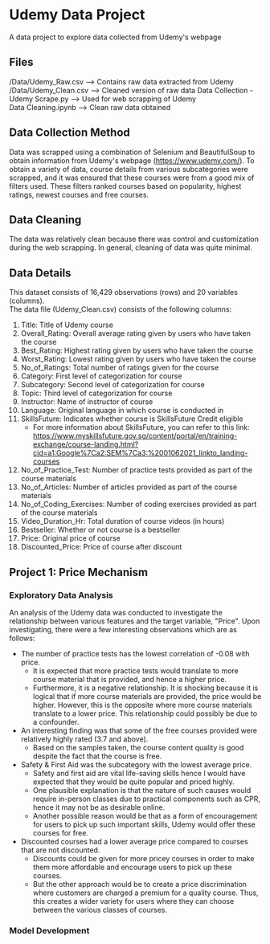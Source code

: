 # Udemy Data Project
 A data project to explore data collected from Udemy's webpage

## Files
/Data/Udemy_Raw.csv --> Contains raw data extracted from Udemy <br> 
/Data/Udemy_Clean.csv --> Cleaned version of raw data
Data Collection - Udemy Scrape.py --> Used for web scrapping of Udemy <br>
Data Cleaning.ipynb --> Clean raw data obtained


## Data Collection Method
Data was scrapped using a combination of Selenium and BeautifulSoup to obtain information from Udemy's webpage (https://www.udemy.com/). To obtain a variety of data, course details from various subcategories were scrapped, and it was ensured that these courses were from a good mix of filters used. These filters ranked courses based on popularity, highest ratings, newest courses and free courses. 

## Data Cleaning
The data was relatively clean because there was control and customization during the web scrapping. In general, cleaning of data was quite minimal. 

## Data Details
This dataset consists of 16,429 observations (rows) and 20 variables (columns). <br> 
The data file (Udemy_Clean.csv) consists of the following columns: <br>
1. Title: Title of Udemy course
2. Overall_Rating: Overall average rating given by users who have taken the course
3. Best_Rating: Highest rating given by users who have taken the course
4. Worst_Rating: Lowest rating given by users who have taken the course
5. No_of_Ratings: Total number of ratings given for the course
6. Category: First level of categorization for course
7. Subcategory: Second level of categorization for course
8. Topic: Third level of categorization for course
9. Instructor: Name of instructor of course
10. Language: Original language in which course is conducted in
11. SkillsFuture: Indicates whether course is SkillsFuture Credit eligible 
    - For more information about SkillsFuture, you can refer to this link: https://www.myskillsfuture.gov.sg/content/portal/en/training-exchange/course-landing.html?cid=a1:Google%7Ca2:SEM%7Ca3:%2001062021_linkto_landing-courses
12. No_of_Practice_Test: Number of practice tests provided as part of the course materials
13. No_of_Articles: Number of articles provided as part of the course materials
14. No_of_Coding_Exercises: Number of coding exercises provided as part of the course materials
15. Video_Duration_Hr: Total duration of course videos (in hours)
16. Bestseller: Whether or not course is a bestseller
17. Price: Original price of course
18. Discounted_Price: Price of course after discount


## Project 1: Price Mechanism 
### Exploratory Data Analysis 
An analysis of the Udemy data was conducted to investigate the relationship between various features and the target variable, "Price". Upon investigating, there were a few interesting observations which are as follows: 
- The number of practice tests has the lowest correlation of -0.08 with price. 
    - It is expected that more practice tests would translate to more course material that is provided, and hence a higher price. 
    - Furthermore, it is a negative relationship. It is shocking because it is logical that if more course materials are provided, the price would be higher. However, this is the opposite where more course materials translate to a lower price. This relationship could possibly be due to a confounder. 
- An interesting finding was that some of the free courses provided were relatively highly rated (3.7 and above). 
    - Based on the samples taken, the course content quality is good despite the fact that the course is free. 
- Safety & First Aid was the subcategory with the lowest average price. 
    - Safety and first aid are vital life-saving skills hence I would have expected that they would be quite popular and priced highly. 
    - One plausible explanation is that the nature of such causes would require in-person classes due to practical components such as CPR, hence it may not be as desirable online. 
    - Another possible reason would be that as a form of encouragement for users to pick up such important skills, Udemy would offer these courses for free. 
- Discounted courses had a lower average price compared to courses that are not discounted. 
    - Discounts could be given for more pricey courses in order to make them more affordable and encourage users to pick up these courses. 
    - But the other approach would be to create a price discrimination where customers are charged a premium for a quality course. Thus, this creates a wider variety for users where they can choose between the various classes of courses. 

### Model Development

